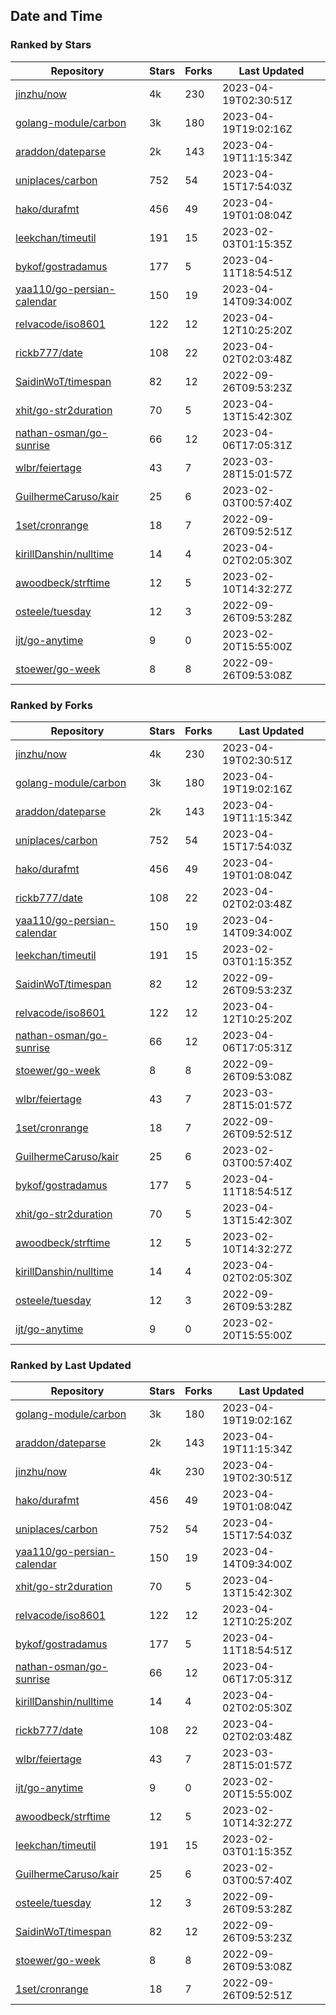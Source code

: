 ## Date and Time

### Ranked by Stars

| Repository | Stars | Forks | Last Updated |
|------------|-------|-------|--------------|
| [jinzhu/now](https://github.com/jinzhu/now) | 4k | 230 | 2023-04-19T02:30:51Z |
| [golang-module/carbon](https://github.com/golang-module/carbon) | 3k | 180 | 2023-04-19T19:02:16Z |
| [araddon/dateparse](https://github.com/araddon/dateparse) | 2k | 143 | 2023-04-19T11:15:34Z |
| [uniplaces/carbon](https://github.com/uniplaces/carbon) | 752 | 54 | 2023-04-15T17:54:03Z |
| [hako/durafmt](https://github.com/hako/durafmt) | 456 | 49 | 2023-04-19T01:08:04Z |
| [leekchan/timeutil](https://github.com/leekchan/timeutil) | 191 | 15 | 2023-02-03T01:15:35Z |
| [bykof/gostradamus](https://github.com/bykof/gostradamus) | 177 | 5 | 2023-04-11T18:54:51Z |
| [yaa110/go-persian-calendar](https://github.com/yaa110/go-persian-calendar) | 150 | 19 | 2023-04-14T09:34:00Z |
| [relvacode/iso8601](https://github.com/relvacode/iso8601) | 122 | 12 | 2023-04-12T10:25:20Z |
| [rickb777/date](https://github.com/rickb777/date) | 108 | 22 | 2023-04-02T02:03:48Z |
| [SaidinWoT/timespan](https://github.com/SaidinWoT/timespan) | 82 | 12 | 2022-09-26T09:53:23Z |
| [xhit/go-str2duration](https://github.com/xhit/go-str2duration) | 70 | 5 | 2023-04-13T15:42:30Z |
| [nathan-osman/go-sunrise](https://github.com/nathan-osman/go-sunrise) | 66 | 12 | 2023-04-06T17:05:31Z |
| [wlbr/feiertage](https://github.com/wlbr/feiertage) | 43 | 7 | 2023-03-28T15:01:57Z |
| [GuilhermeCaruso/kair](https://github.com/GuilhermeCaruso/kair) | 25 | 6 | 2023-02-03T00:57:40Z |
| [1set/cronrange](https://github.com/1set/cronrange) | 18 | 7 | 2022-09-26T09:52:51Z |
| [kirillDanshin/nulltime](https://github.com/kirillDanshin/nulltime) | 14 | 4 | 2023-04-02T02:05:30Z |
| [awoodbeck/strftime](https://github.com/awoodbeck/strftime) | 12 | 5 | 2023-02-10T14:32:27Z |
| [osteele/tuesday](https://github.com/osteele/tuesday) | 12 | 3 | 2022-09-26T09:53:28Z |
| [ijt/go-anytime](https://github.com/ijt/go-anytime) | 9 | 0 | 2023-02-20T15:55:00Z |
| [stoewer/go-week](https://github.com/stoewer/go-week) | 8 | 8 | 2022-09-26T09:53:08Z |

### Ranked by Forks

| Repository | Stars | Forks | Last Updated |
|------------|-------|-------|--------------|
| [jinzhu/now](https://github.com/jinzhu/now) | 4k | 230 | 2023-04-19T02:30:51Z |
| [golang-module/carbon](https://github.com/golang-module/carbon) | 3k | 180 | 2023-04-19T19:02:16Z |
| [araddon/dateparse](https://github.com/araddon/dateparse) | 2k | 143 | 2023-04-19T11:15:34Z |
| [uniplaces/carbon](https://github.com/uniplaces/carbon) | 752 | 54 | 2023-04-15T17:54:03Z |
| [hako/durafmt](https://github.com/hako/durafmt) | 456 | 49 | 2023-04-19T01:08:04Z |
| [rickb777/date](https://github.com/rickb777/date) | 108 | 22 | 2023-04-02T02:03:48Z |
| [yaa110/go-persian-calendar](https://github.com/yaa110/go-persian-calendar) | 150 | 19 | 2023-04-14T09:34:00Z |
| [leekchan/timeutil](https://github.com/leekchan/timeutil) | 191 | 15 | 2023-02-03T01:15:35Z |
| [SaidinWoT/timespan](https://github.com/SaidinWoT/timespan) | 82 | 12 | 2022-09-26T09:53:23Z |
| [relvacode/iso8601](https://github.com/relvacode/iso8601) | 122 | 12 | 2023-04-12T10:25:20Z |
| [nathan-osman/go-sunrise](https://github.com/nathan-osman/go-sunrise) | 66 | 12 | 2023-04-06T17:05:31Z |
| [stoewer/go-week](https://github.com/stoewer/go-week) | 8 | 8 | 2022-09-26T09:53:08Z |
| [wlbr/feiertage](https://github.com/wlbr/feiertage) | 43 | 7 | 2023-03-28T15:01:57Z |
| [1set/cronrange](https://github.com/1set/cronrange) | 18 | 7 | 2022-09-26T09:52:51Z |
| [GuilhermeCaruso/kair](https://github.com/GuilhermeCaruso/kair) | 25 | 6 | 2023-02-03T00:57:40Z |
| [bykof/gostradamus](https://github.com/bykof/gostradamus) | 177 | 5 | 2023-04-11T18:54:51Z |
| [xhit/go-str2duration](https://github.com/xhit/go-str2duration) | 70 | 5 | 2023-04-13T15:42:30Z |
| [awoodbeck/strftime](https://github.com/awoodbeck/strftime) | 12 | 5 | 2023-02-10T14:32:27Z |
| [kirillDanshin/nulltime](https://github.com/kirillDanshin/nulltime) | 14 | 4 | 2023-04-02T02:05:30Z |
| [osteele/tuesday](https://github.com/osteele/tuesday) | 12 | 3 | 2022-09-26T09:53:28Z |
| [ijt/go-anytime](https://github.com/ijt/go-anytime) | 9 | 0 | 2023-02-20T15:55:00Z |

### Ranked by Last Updated

| Repository | Stars | Forks | Last Updated |
|------------|-------|-------|--------------|
| [golang-module/carbon](https://github.com/golang-module/carbon) | 3k | 180 | 2023-04-19T19:02:16Z |
| [araddon/dateparse](https://github.com/araddon/dateparse) | 2k | 143 | 2023-04-19T11:15:34Z |
| [jinzhu/now](https://github.com/jinzhu/now) | 4k | 230 | 2023-04-19T02:30:51Z |
| [hako/durafmt](https://github.com/hako/durafmt) | 456 | 49 | 2023-04-19T01:08:04Z |
| [uniplaces/carbon](https://github.com/uniplaces/carbon) | 752 | 54 | 2023-04-15T17:54:03Z |
| [yaa110/go-persian-calendar](https://github.com/yaa110/go-persian-calendar) | 150 | 19 | 2023-04-14T09:34:00Z |
| [xhit/go-str2duration](https://github.com/xhit/go-str2duration) | 70 | 5 | 2023-04-13T15:42:30Z |
| [relvacode/iso8601](https://github.com/relvacode/iso8601) | 122 | 12 | 2023-04-12T10:25:20Z |
| [bykof/gostradamus](https://github.com/bykof/gostradamus) | 177 | 5 | 2023-04-11T18:54:51Z |
| [nathan-osman/go-sunrise](https://github.com/nathan-osman/go-sunrise) | 66 | 12 | 2023-04-06T17:05:31Z |
| [kirillDanshin/nulltime](https://github.com/kirillDanshin/nulltime) | 14 | 4 | 2023-04-02T02:05:30Z |
| [rickb777/date](https://github.com/rickb777/date) | 108 | 22 | 2023-04-02T02:03:48Z |
| [wlbr/feiertage](https://github.com/wlbr/feiertage) | 43 | 7 | 2023-03-28T15:01:57Z |
| [ijt/go-anytime](https://github.com/ijt/go-anytime) | 9 | 0 | 2023-02-20T15:55:00Z |
| [awoodbeck/strftime](https://github.com/awoodbeck/strftime) | 12 | 5 | 2023-02-10T14:32:27Z |
| [leekchan/timeutil](https://github.com/leekchan/timeutil) | 191 | 15 | 2023-02-03T01:15:35Z |
| [GuilhermeCaruso/kair](https://github.com/GuilhermeCaruso/kair) | 25 | 6 | 2023-02-03T00:57:40Z |
| [osteele/tuesday](https://github.com/osteele/tuesday) | 12 | 3 | 2022-09-26T09:53:28Z |
| [SaidinWoT/timespan](https://github.com/SaidinWoT/timespan) | 82 | 12 | 2022-09-26T09:53:23Z |
| [stoewer/go-week](https://github.com/stoewer/go-week) | 8 | 8 | 2022-09-26T09:53:08Z |
| [1set/cronrange](https://github.com/1set/cronrange) | 18 | 7 | 2022-09-26T09:52:51Z |

